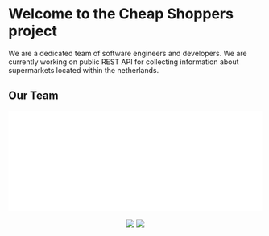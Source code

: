 # Welcome to the Cheap Shoppers project
We are a dedicated team of software engineers and developers. We are currently working on public REST API for collecting information about supermarkets located within the netherlands.

## Our Team
<div align="center">
    <img alt="our-team-members" height="200" src="/dist/our-team.svg" width="800" />
</div>
<p align = "center">
    <img src = "https://github-readme-stats.vercel.app/api?username=5m1Ly&show_icons=true&theme=dark&hide_border=true" width = 400>
    <img src = "https://github-readme-stats.vercel.app/api?username=KoenWuite&show_icons=true&theme=dark&hide_border=true" width = 400>
</p>